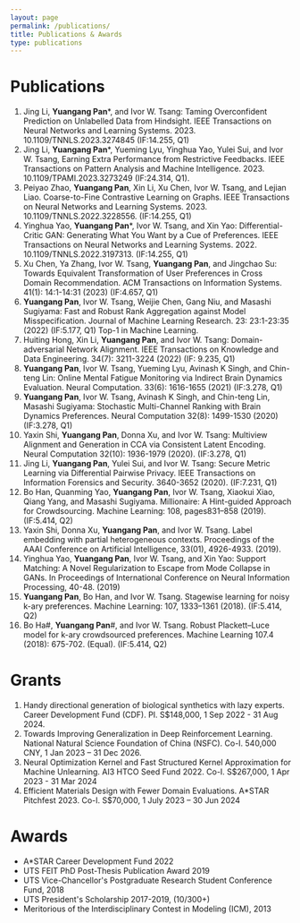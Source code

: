 ```yaml
---
layout: page
permalink: /publications/
title: Publications & Awards
type: publications
---
```


# Publications
1. Jing Li, **Yuangang Pan***, and Ivor W. Tsang: Taming Overconfident Prediction on Unlabelled Data from Hindsight. IEEE Transactions on Neural Networks and Learning Systems. 2023. 10.1109/TNNLS.2023.3274845 (IF:14.255, Q1)
1. Jing Li, **Yuangang Pan***, Yueming Lyu, Yinghua Yao, Yulei Sui, and Ivor W. Tsang, Earning Extra Performance from Restrictive Feedbacks. IEEE Transactions on Pattern Analysis and Machine Intelligence. 2023. 10.1109/TPAMI.2023.3273249 (IF:24.314, Q1).
1. Peiyao Zhao, **Yuangang Pan**, Xin Li, Xu Chen, Ivor W. Tsang, and Lejian Liao. Coarse-to-Fine Contrastive Learning on Graphs. IEEE Transactions on Neural Networks and Learning Systems. 2023. 10.1109/TNNLS.2022.3228556. (IF:14.255, Q1)
1. Yinghua Yao, **Yuangang Pan***, Ivor W. Tsang, and Xin Yao: Differential-Critic GAN: Generating What You Want by a Cue of Preferences. IEEE Transactions on Neural Networks and Learning Systems. 2022. 10.1109/TNNLS.2022.3197313. (IF:14.255, Q1)
1. Xu Chen, Ya Zhang, Ivor W. Tsang, **Yuangang Pan**, and Jingchao Su: Towards Equivalent Transformation of User Preferences in Cross Domain Recommendation. ACM Transactions on Information Systems. 41(1): 14:1-14:31 (2023) (IF:4.657, Q1)
1. **Yuangang Pan**, Ivor W. Tsang, Weijie Chen, Gang Niu, and Masashi Sugiyama: Fast and Robust Rank Aggregation against Model Misspecification. Journal of Machine Learning Research. 23: 23:1-23:35 (2022) (IF:5.177, Q1) Top-1 in Machine Learning.
1. Huiting Hong, Xin Li, **Yuangang Pan**, and Ivor W. Tsang: Domain-adversarial Network Alignment. IEEE Transactions on Knowledge and Data Engineering. 34(7): 3211-3224 (2022) (IF: 9.235, Q1) 
1. **Yuangang Pan**, Ivor W. Tsang, Yueming Lyu, Avinash K Singh, and Chin-teng Lin: Online Mental Fatigue Monitoring via Indirect Brain Dynamics Evaluation. Neural Computation. 33(6): 1616-1655 (2021) (IF:3.278, Q1) 
1. **Yuangang Pan**, Ivor W. Tsang, Avinash K Singh, and Chin-teng Lin, Masashi Sugiyama: Stochastic Multi-Channel Ranking with Brain Dynamics Preferences. Neural Computation 32(8): 1499-1530 (2020) (IF:3.278, Q1) 
1. Yaxin Shi, **Yuangang Pan**, Donna Xu, and Ivor W. Tsang: Multiview Alignment and Generation in CCA via Consistent Latent Encoding. Neural Computation 32(10): 1936-1979 (2020). (IF:3.278, Q1) 
1. Jing Li, **Yuangang Pan**, Yulei Sui, and Ivor W. Tsang: Secure Metric Learning via Differential Pairwise Privacy. IEEE Transactions on Information Forensics and Security. 3640-3652 (2020). (IF:7.231, Q1)
1. Bo Han, Quanming Yao, **Yuangang Pan**, Ivor W. Tsang, Xiaokui Xiao, Qiang Yang, and Masashi Sugiyama. Millionaire: A Hint-guided Approach for Crowdsourcing. Machine Learning: 108, pages831–858 (2019). (IF:5.414, Q2)
1. Yaxin Shi, Donna Xu, **Yuangang Pan**, and Ivor W. Tsang. Label embedding with partial heterogeneous contexts. Proceedings of the AAAI Conference on Artificial Intelligence, 33(01), 4926-4933. (2019). 
1. Yinghua Yao, **Yuangang Pan**, Ivor W. Tsang, and Xin Yao: Support Matching: A Novel Regularization to Escape from Mode Collapse in GANs.  In Proceedings of International Conference on Neural Information Processing, 40-48. (2019)
1. **Yuangang Pan**, Bo Han, and Ivor W. Tsang. Stagewise learning for noisy k-ary preferences. Machine Learning: 107, 1333–1361 (2018). (IF:5.414, Q2) 
1. Bo Ha#, **Yuangang Pan**#, and Ivor W. Tsang. Robust Plackett–Luce model for k-ary crowdsourced preferences. Machine Learning 107.4 (2018): 675-702. (Equal). (IF:5.414, Q2)

# Grants
1. Handy directional generation of biological synthetics with lazy experts. Career Development Fund (CDF). PI. S$148,000, 1 Sep 2022 - 31 Aug 2024. 
1. Towards Improving Generalization in Deep Reinforcement Learning. National Natural Science Foundation of China (NSFC). Co-I. 540,000 CNY, 1 Jan 2023 – 31 Dec 2026. 
1. Neural Optimization Kernel and Fast Structured Kernel Approximation for Machine Unlearning. AI3 HTCO Seed Fund 2022. Co-I. S$267,000, 1 Apr 2023 - 31 Mar 2024
1. Efficient Materials Design with Fewer Domain Evaluations. A*STAR Pitchfest 2023. Co-I. S$70,000, 1 July 2023 – 30 Jun 2024

# Awards
- A*STAR Career Development Fund 2022
- UTS FEIT PhD Post-Thesis Publication Award 2019
- UTS Vice-Chancellor's Postgraduate Research Student Conference Fund, 2018
- UTS President's Scholarship 2017-2019, (10/300+)
- Meritorious of the Interdisciplinary Contest in Modeling (ICM), 2013

